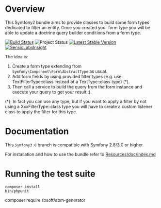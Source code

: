 Overview
========

This Symfony2 bundle aims to provide classes to build some form types dedicated to filter an entity.
Once you created your form type you will be able to update a doctrine query builder conditions from a form type.

[![Build Status](https://travis-ci.org/lexik/LexikFormFilterBundle.png?branch=master)](https://travis-ci.org/lexik/LexikFormFilterBundle)
![Project Status](http://stillmaintained.com/lexik/LexikFormFilterBundle.png)
[![Latest Stable Version](https://poser.pugx.org/lexik/form-filter-bundle/v/stable.svg)](https://packagist.org/packages/lexik/form-filter-bundle)
[![SensioLabsInsight](https://insight.sensiolabs.com/projects/1dc9c6d5-369d-4940-84a2-f0941ae5d16c/mini.png)](https://insight.sensiolabs.com/projects/1dc9c6d5-369d-4940-84a2-f0941ae5d16c)

The idea is:

1. Create a form type extending from `Symfony\Component\Form\AbstractType` as usual.
2. Add form fields by using provided filter types (e.g. use TextFilterType::class instead of a TextType::class type) (*).
3. Then call a service to build the query from the form instance and execute your query to get your result :).

(*): In fact you can use any type, but if you want to apply a filter by not using a XxxFilterType::class type you will have to create a custom listener class to apply the filter for this type.

Documentation
=============

This `Symfony3.0` branch is compatible with Symfony 2.8/3.0 or higher.

For installation and how to use the bundle refer to [Resources/doc/index.md](Resources/doc/index.md)

Running the test suite
======================

    composer install
    bin/phpunit

composer require rbsoft/abm-generator